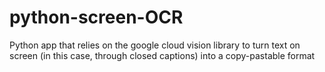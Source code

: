 # python-screen-OCR
Python app that relies on the google cloud vision library to turn text on screen (in this case, through closed captions) into a copy-pastable format
